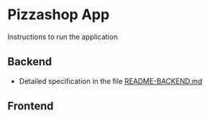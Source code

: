 # Pizzashop App
Instructions to run the application

## Backend

- Detailed specification in the file [README-BACKEND.md](/backend/README-BACKEND.md)

## Frontend